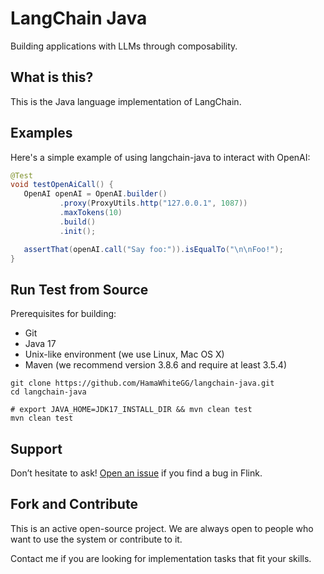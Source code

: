 # LangChain Java

 Building applications with LLMs through composability.
 
 ## What is this?
 
 This is the Java language implementation of LangChain.
 
 ## Examples
 Here's a simple example of using langchain-java to interact with OpenAI:
 
 ```java
@Test
void testOpenAiCall() {
    OpenAI openAI = OpenAI.builder()
            .proxy(ProxyUtils.http("127.0.0.1", 1087))
            .maxTokens(10)
            .build()
            .init();

    assertThat(openAI.call("Say foo:")).isEqualTo("\n\nFoo!");
}
 ```
 
## Run Test from Source
Prerequisites for building:
* Git
* Java 17
* Unix-like environment (we use Linux, Mac OS X)
* Maven (we recommend version 3.8.6 and require at least 3.5.4)

```
git clone https://github.com/HamaWhiteGG/langchain-java.git
cd langchain-java

# export JAVA_HOME=JDK17_INSTALL_DIR && mvn clean test
mvn clean test
```

## Support
Don’t hesitate to ask!
[Open an issue](https://github.com/HamaWhiteGG/langchain-java/issues) if you find a bug in Flink.


## Fork and Contribute
This is an active open-source project. We are always open to people who want to use the system or contribute to it.

Contact me if you are looking for implementation tasks that fit your skills.


